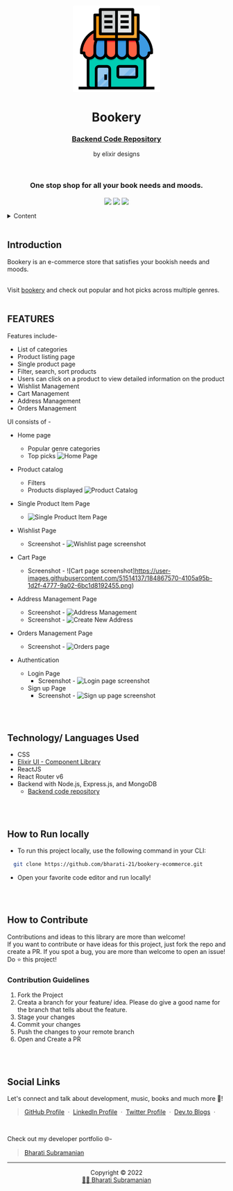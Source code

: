 <h1 align="center">
  <br />
  <a href="https://bookery.netlify.app/">
      <img src="https://github.com/bharati-21/bookery-ecommerce/blob/b3d7b79cae9feb3ac8bef5a61ebe66e0f1e5886e/src/assets/images/bookery-icon.png" alt="Elixir UI" width="200"></a>
  <br />
  <br />
  Bookery 
</h1>
<h3 align="center">
  <a href="https://github.com/bharati-21/bookery-server">Backend Code Repository</a>
</h3>
<p align="center">by elixir designs</p>
<br />
<h3 align="center">
    One stop shop for all your book needs and moods.
</h3>

<div align="center">
<img src="https://img.shields.io/badge/version-v1-green" align="center"/>
<img src="https://img.shields.io/badge/label-open--source-blue" align="center"/>
    <a href="https://app.netlify.com/sites/bookery/deploys" align="center">
        <img src="https://api.netlify.com/api/v1/badges/8b083945-912e-4f2d-90fd-9f8bcf06aeee/deploy-status" align="center"/>
    </a>
</div>
<br />

<!-- TABLE OF CONTENTS -->
<details>
    <summary>Content</summary>
    <ol>
        <li><a href="#introduction">Introduction</a></li>
        <li><a href="#features">Features</a></li>
        <li><a href="#technology-languages-used">Technology/ Languages Used</a></li>
        <li><a href="#how-to-run-locally">How to Run Locally</a></li>
        <li><a href="#how-to-contribute">How to Contribute</a></li>
        <li><a href="#social-links">Social Links</a></li>
    </ol>
</details>

<br />

<!-- Project Introduction -->
## **Introduction**
<p>
    Bookery is an e-commerce store that satisfies your bookish needs and moods. 
</p>
<br />
Visit <a href="https://bookery.netlify.app/">bookery</a> and check out popular and hot picks across multiple genres.
<br />
<br />
<!-- FEATURES -->

## **FEATURES**

Features include-
- List of categories
- Product listing page
- Single product page
- Filter, search, sort products
- Users can click on a product to view detailed information on the product
- Wishlist Management
- Cart Management
- Address Management
- Orders Management

UI consists of -
- Home page
  - Popular genre categories
  - Top picks
    ![Home Page](https://user-images.githubusercontent.com/51514137/174832581-bd6b215d-80e2-46f4-b6f6-d615080becc2.png)
   
- Product catalog
  - Filters
  - Products displayed
    ![Product Catalog](https://user-images.githubusercontent.com/51514137/174850050-9ab98166-d805-4af9-8483-1f9089c99a67.png)
  
- Single Product Item Page
    - ![Single Product Item Page](https://user-images.githubusercontent.com/51514137/174850231-45cd1fb9-56a1-46b5-a6a9-e2c6a2cd28ea.png)
   
- Wishlist Page
    - Screenshot - ![Wishlist page screenshot](https://user-images.githubusercontent.com/51514137/184867441-cac31bd9-4164-4c4e-aba8-90a14ceeeac5.png)
    
- Cart Page
    - Screenshot -  ![Cart page screenshot]https://user-images.githubusercontent.com/51514137/184867570-4105a95b-1d2f-4777-9a02-6bc1d8192455.png)

- Address Management Page
    -  Screenshot -  ![Address Management](https://user-images.githubusercontent.com/51514137/184894743-cca2e894-6980-47e8-b1c7-2c57f0272681.png)
    -  Screenshot -  ![Create New Address](https://user-images.githubusercontent.com/51514137/184894974-03cddb71-73ad-4916-8030-52cd080eeaa6.png)

- Orders Management Page
    -  Screenshot -  ![Orders page](https://user-images.githubusercontent.com/51514137/184897993-f433d227-e844-4f52-a36c-e45268d76348.png)
   
- Authentication
  - Login Page
    - Screenshot - ![Login page screenshot](https://user-images.githubusercontent.com/51514137/184892526-d7a7f30d-de39-4ec0-b46c-1053f8f4c51e.png)
  - Sign up Page
    - Screenshot - ![Sign up page screenshot](https://user-images.githubusercontent.com/51514137/184892633-08575713-8e16-451b-b999-55b22842a469.png)

<br />
<br />
<!-- BUILT WITH -->

## **Technology/ Languages Used**

- CSS
- <a href="https://elixir-ui.netlify.app/">Elixir UI - Component Library</a>
- ReactJS
- React Router v6
- Backend with Node.js, Express.js, and MongoDB
  - [Backend code repository](https://github.com/bharati-21/bookery-server)

<br />
<br />
<!-- HOW TO RUN LOCALLY -->

## **How to Run locally**
- To run this project locally, use the following command in your CLI:

```bash
  git clone https://github.com/bharati-21/bookery-ecommerce.git
```
- Open your favorite code editor and run locally!

<br />
<br />
<!-- CONTRIBUTING -->

## **How to Contribute**

Contributions and ideas to this library are more than welcome! <br />
If you want to contribute or have ideas for this project, just fork the repo and create a PR. If you spot a bug, you are more than welcome to open an issue! Do ⭐ this project! 

### Contribution Guidelines
1. Fork the Project
2. Creata a branch for your feature/ idea. Please do give a good name for the branch that tells about the feature.
3. Stage your changes
4. Commit your changes
5. Push the changes to your remote branch
6. Open and Create a PR

<br />
<br />
<!-- SOCIAL LINKS -->

## **Social Links**
Let's connect and talk about development, music, books and much more 🌠! 
> [GitHub Profile](https://github.com/bharati-21) &nbsp;&middot;&nbsp; 
> [LinkedIn Profile](https://www.linkedin.com/in/bharati-subramanian-29734b152/) &nbsp;&middot;&nbsp;
> [Twitter Profile](https://twitter.com/_bhaaratii) &nbsp;&middot;&nbsp;
> [Dev.to Blogs](https://dev.to/bharati21) &nbsp;&middot;&nbsp;

<br />

Check out my developer portfolio 🌐-
> [Bharati Subramanian](https://bharati-21.github.io/) 

<hr />
<p align="center">Copyright &copy; 2022 
  <br />
  <a href="https://bharati-21.github.io/">👩‍💻 Bharati Subramanian</a>
</p>
